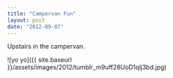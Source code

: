 ```yaml
---
title: "Campervan Fun"
layout: post
date: "2012-09-07"
---
```


Upstairs in the campervan.

![yo yo]({{ site.baseurl }}/assets/images/2012/tumblr_m9uff28UoD1qlj3bd.jpg)
